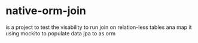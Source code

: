 # native-orm-join
is a project to test the visability to run join on relation-less tables ana map it
using mockito to populate data
jpa to as orm
